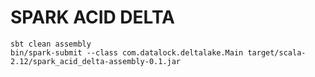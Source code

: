 # SPARK ACID DELTA

    sbt clean assembly
    bin/spark-submit --class com.datalock.deltalake.Main target/scala-2.12/spark_acid_delta-assembly-0.1.jar